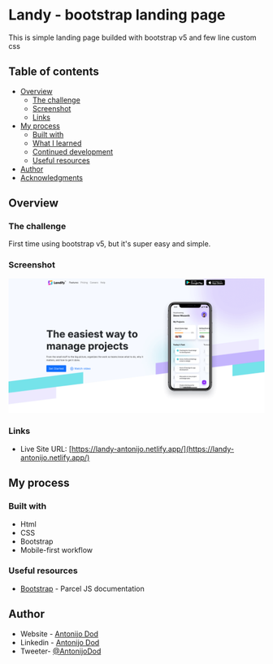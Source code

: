 # Landy - bootstrap landing page

This is simple landing page builded with bootstrap v5 and few line custom css

## Table of contents

- [Overview](#overview)
  - [The challenge](#the-challenge)
  - [Screenshot](#screenshot)
  - [Links](#links)
- [My process](#my-process)
  - [Built with](#built-with)
  - [What I learned](#what-i-learned)
  - [Continued development](#continued-development)
  - [Useful resources](#useful-resources)
- [Author](#author)
- [Acknowledgments](#acknowledgments)


## Overview

### The challenge

First time using bootstrap v5, but it's super easy and simple.

### Screenshot

![Alt text](./screenshot.png?raw=true "Project image")

### Links

- Live Site URL: [https://landy-antonijo.netlify.app/](https://landy-antonijo.netlify.app/)

## My process

### Built with

- Html
- CSS
- Bootstrap
- Mobile-first workflow


### Useful resources

- [Bootstrap](https://getbootstrap.com/) - Parcel JS documentation

## Author

- Website - [Antonijo Dod](htpps://antonijo.com)
- Linkedin - [Antonijo Dod](https://www.linkedin.com/in/antonijo-dod)
- Tweeter- [@AntonijoDod](https://twitter.com/AntonijoDod)